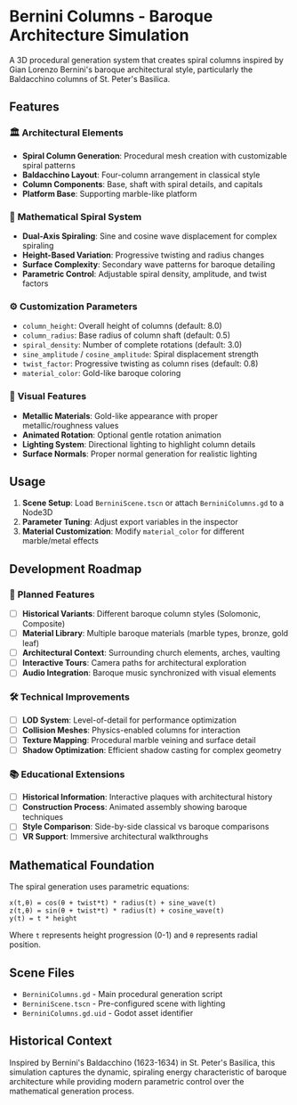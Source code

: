 # Bernini Columns - Baroque Architecture Simulation

A 3D procedural generation system that creates spiral columns inspired by Gian Lorenzo Bernini's baroque architectural style, particularly the Baldacchino columns of St. Peter's Basilica.

## Features

### 🏛️ **Architectural Elements**
- **Spiral Column Generation**: Procedural mesh creation with customizable spiral patterns
- **Baldacchino Layout**: Four-column arrangement in classical style
- **Column Components**: Base, shaft with spiral details, and capitals
- **Platform Base**: Supporting marble-like platform

### 🌊 **Mathematical Spiral System**
- **Dual-Axis Spiraling**: Sine and cosine wave displacement for complex spiraling
- **Height-Based Variation**: Progressive twisting and radius changes
- **Surface Complexity**: Secondary wave patterns for baroque detailing
- **Parametric Control**: Adjustable spiral density, amplitude, and twist factors

### ⚙️ **Customization Parameters**
- `column_height`: Overall height of columns (default: 8.0)
- `column_radius`: Base radius of column shaft (default: 0.5) 
- `spiral_density`: Number of complete rotations (default: 3.0)
- `sine_amplitude` / `cosine_amplitude`: Spiral displacement strength
- `twist_factor`: Progressive twisting as column rises (default: 0.8)
- `material_color`: Gold-like baroque coloring

### 🎨 **Visual Features**
- **Metallic Materials**: Gold-like appearance with proper metallic/roughness values
- **Animated Rotation**: Optional gentle rotation animation
- **Lighting System**: Directional lighting to highlight column details
- **Surface Normals**: Proper normal generation for realistic lighting

## Usage

1. **Scene Setup**: Load `BerniniScene.tscn` or attach `BerniniColumns.gd` to a Node3D
2. **Parameter Tuning**: Adjust export variables in the inspector
3. **Material Customization**: Modify `material_color` for different marble/metal effects

## Development Roadmap

### 🔮 **Planned Features**
- [ ] **Historical Variants**: Different baroque column styles (Solomonic, Composite)
- [ ] **Material Library**: Multiple baroque materials (marble types, bronze, gold leaf)
- [ ] **Architectural Context**: Surrounding church elements, arches, vaulting
- [ ] **Interactive Tours**: Camera paths for architectural exploration
- [ ] **Audio Integration**: Baroque music synchronized with visual elements

### 🛠️ **Technical Improvements**
- [ ] **LOD System**: Level-of-detail for performance optimization
- [ ] **Collision Meshes**: Physics-enabled columns for interaction
- [ ] **Texture Mapping**: Procedural marble veining and surface detail
- [ ] **Shadow Optimization**: Efficient shadow casting for complex geometry

### 📚 **Educational Extensions**
- [ ] **Historical Information**: Interactive plaques with architectural history
- [ ] **Construction Process**: Animated assembly showing baroque techniques
- [ ] **Style Comparison**: Side-by-side classical vs baroque comparisons
- [ ] **VR Support**: Immersive architectural walkthroughs

## Mathematical Foundation

The spiral generation uses parametric equations:
```
x(t,θ) = cos(θ + twist*t) * radius(t) + sine_wave(t)
z(t,θ) = sin(θ + twist*t) * radius(t) + cosine_wave(t)
y(t) = t * height
```

Where `t` represents height progression (0-1) and `θ` represents radial position.

## Scene Files

- `BerniniColumns.gd` - Main procedural generation script
- `BerniniScene.tscn` - Pre-configured scene with lighting
- `BerniniColumns.gd.uid` - Godot asset identifier

## Historical Context

Inspired by Bernini's Baldacchino (1623-1634) in St. Peter's Basilica, this simulation captures the dynamic, spiraling energy characteristic of baroque architecture while providing modern parametric control over the mathematical generation process. 
